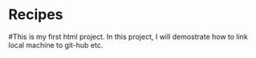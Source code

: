 # Recipes
#This is my first html project. In this project, I will demostrate how to link local machine to git-hub etc.